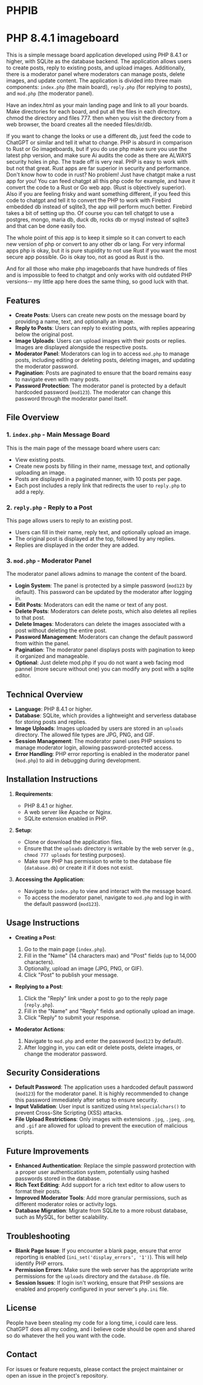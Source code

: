 
# PHPIB 

# PHP 8.4.1 imageboard

This is a simple message board application developed using PHP 8.4.1 or higher, with SQLite as the database backend. The application allows users to create posts, reply to existing posts, and upload images. Additionally, there is a moderator panel where moderators can manage posts, delete images, and update content. The application is divided into three main components: `index.php` (the main board), `reply.php` (for replying to posts), and `mod.php` (the moderator panel).

Have an index.html as your main landing page and link to all your boards. Make directories for each board, and put all the files in each directory. chmod the directory and files 777. then when you visit the directory from a web browser, the board creates all the needed files/dir/db.  

If you want to change the looks or use a different db, just feed the code to ChatGPT or similar and tell it what to change. PHP is absurd in comparison to Rust or Go imageboards, but if you do use php make sure you use the latest php version, and make sure Ai audits the code as there are ALWAYS security holes in php. The trade off is very real. PHP is easy to work with but not that great. Rust apps are far superior in security and performance. Don't know how to code in rust? No problem! Just have chatgpt make a rust app for you! You can feed chatgpt all this php code for example, and have it convert the code to a Rust or Go web app. (Rust is objectively superior). Also if you are feeling frisky and want something different, if you feed this code to chatgpt and tell it to convert the PHP to work with Firebird embedded db instead of sqlite3, the app will perform much better. Firebird takes a bit of setting up tho. Of course you can tell chatgpt to use a postgres, mongo, maria db, duck db, rocks db or mysql instead of sqlite3 and that can be done easily too.

The whole point of this app is to keep it simple so it can convert to each new version of php or convert to any other db or lang. For very informal apps php is okay, but it is pure stupidity to not use Rust if you want the most secure app possible. Go is okay too, not as good as Rust is tho. 

And for all those who make php imageboards that have hundreds of files and is impossible to feed to chatgpt and only works with old outdated PHP versions-- my little app here does the same thing, so good luck with that. 

## Features

- **Create Posts**: Users can create new posts on the message board by providing a name, text, and optionally an image.
- **Reply to Posts**: Users can reply to existing posts, with replies appearing below the original post.
- **Image Uploads**: Users can upload images with their posts or replies. Images are displayed alongside the respective posts.
- **Moderator Panel**: Moderators can log in to access `mod.php` to manage posts, including editing or deleting posts, deleting images, and updating the moderator password.
- **Pagination**: Posts are paginated to ensure that the board remains easy to navigate even with many posts.
- **Password Protection**: The moderator panel is protected by a default hardcoded password (`mod123`). The moderator can change this password through the moderator panel itself.

## File Overview

### 1. `index.php` - Main Message Board
This is the main page of the message board where users can:
- View existing posts.
- Create new posts by filling in their name, message text, and optionally uploading an image.
- Posts are displayed in a paginated manner, with 10 posts per page.
- Each post includes a reply link that redirects the user to `reply.php` to add a reply.

### 2. `reply.php` - Reply to a Post
This page allows users to reply to an existing post.
- Users can fill in their name, reply text, and optionally upload an image.
- The original post is displayed at the top, followed by any replies.
- Replies are displayed in the order they are added.

### 3. `mod.php` - Moderator Panel
The moderator panel allows admins to manage the content of the board.
- **Login System**: The panel is protected by a simple password (`mod123` by default). This password can be updated by the moderator after logging in.
- **Edit Posts**: Moderators can edit the name or text of any post.
- **Delete Posts**: Moderators can delete posts, which also deletes all replies to that post.
- **Delete Images**: Moderators can delete the images associated with a post without deleting the entire post.
- **Password Management**: Moderators can change the default password from within the panel.
- **Pagination**: The moderator panel displays posts with pagination to keep it organized and manageable.
- **Optional**: Just delete mod.php if you do not want a web facing mod pannel (more secure without one) you can modify any post with a sqlite editor. 
## Technical Overview

- **Language**: PHP 8.4.1 or higher.
- **Database**: SQLite, which provides a lightweight and serverless database for storing posts and replies.
- **Image Uploads**: Images uploaded by users are stored in an `uploads` directory. The allowed file types are JPG, PNG, and GIF.
- **Session Management**: The moderator panel uses PHP sessions to manage moderator login, allowing password-protected access.
- **Error Handling**: PHP error reporting is enabled in the moderator panel (`mod.php`) to aid in debugging during development.

## Installation Instructions

1. **Requirements**:
   - PHP 8.4.1 or higher.
   - A web server like Apache or Nginx.
   - SQLite extension enabled in PHP.

2. **Setup**:
   - Clone or download the application files.
   - Ensure that the `uploads` directory is writable by the web server (e.g., `chmod 777 uploads` for testing purposes).
   - Make sure PHP has permission to write to the database file (`database.db`) or create it if it does not exist.

3. **Accessing the Application**:
   - Navigate to `index.php` to view and interact with the message board.
   - To access the moderator panel, navigate to `mod.php` and log in with the default password (`mod123`).

## Usage Instructions

- **Creating a Post**:
  1. Go to the main page (`index.php`).
  2. Fill in the "Name" (14 characters max) and "Post" fields (up to 14,000 characters).
  3. Optionally, upload an image (JPG, PNG, or GIF).
  4. Click "Post" to publish your message.

- **Replying to a Post**:
  1. Click the "Reply" link under a post to go to the reply page (`reply.php`).
  2. Fill in the "Name" and "Reply" fields and optionally upload an image.
  3. Click "Reply" to submit your response.

- **Moderator Actions**:
  1. Navigate to `mod.php` and enter the password (`mod123` by default).
  2. After logging in, you can edit or delete posts, delete images, or change the moderator password.

## Security Considerations

- **Default Password**: The application uses a hardcoded default password (`mod123`) for the moderator panel. It is highly recommended to change this password immediately after setup to ensure security.
- **Input Validation**: User input is sanitized using `htmlspecialchars()` to prevent Cross-Site Scripting (XSS) attacks.
- **File Upload Restrictions**: Only images with extensions `.jpg`, `.jpeg`, `.png`, and `.gif` are allowed for upload to prevent the execution of malicious scripts.

## Future Improvements

- **Enhanced Authentication**: Replace the simple password protection with a proper user authentication system, potentially using hashed passwords stored in the database.
- **Rich Text Editing**: Add support for a rich text editor to allow users to format their posts.
- **Improved Moderator Tools**: Add more granular permissions, such as different moderator roles or activity logs.
- **Database Migration**: Migrate from SQLite to a more robust database, such as MySQL, for better scalability.

## Troubleshooting

- **Blank Page Issue**: If you encounter a blank page, ensure that error reporting is enabled (`ini_set('display_errors', '1')`). This will help identify PHP errors.
- **Permission Errors**: Make sure the web server has the appropriate write permissions for the `uploads` directory and the `database.db` file.
- **Session Issues**: If login isn't working, ensure that PHP sessions are enabled and properly configured in your server's `php.ini` file.

## License
People have been stealing my code for a long time, i could care less. ChatGPT does all my coding, and i believe code should be open and shared so do whatever the hell you want with the code. 

## Contact
For issues or feature requests, please contact the project maintainer or open an issue in the project's repository.


